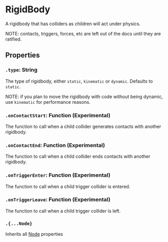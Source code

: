 # RigidBody

A rigidbody that has colliders as children will act under physics.

NOTE: contacts, triggers, forces, etc are left out of the docs until they are ratified.

## Properties

### `.type`: String

The type of rigidbody, either `static`, `kinematic` or `dynamic`. Defaults to `static`.

NOTE: if you plan to move the rigidbody with code without being dynamic, use `kinematic` for performance reasons.

### `.onContactStart`: Function (Experimental)

The function to call when a child collider generates contacts with another rigidbody.

### `.onContactEnd`: Function (Experimental)

The function to call when a child collider ends contacts with another rigidbody.

### `.onTriggerEnter`: Function (Experimental)

The function to call when a child trigger collider is entered.

### `.onTriggerLeave`: Function (Experimental)

The function to call when a child trigger collider is left.

### `.{...Node}`

Inherits all [Node](/docs/ref/Node.md) properties

